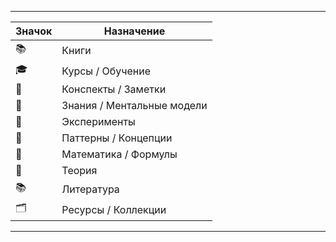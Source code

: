 
---

| Значок | Назначение                 |
| ------ | -------------------------- |
| 📚     | Книги                      |
| 🎓     | Курсы / Обучение           |
| 📝     | Конспекты / Заметки        |
| 🧠     | Знания / Ментальные модели |
| 🧪     | Эксперименты               |
| 🧩     | Паттерны / Концепции       |
| 🧮     | Математика / Формулы       |
| 📖     | Теория                     |
| 📚     | Литература                 |
| 🗂️    | Ресурсы / Коллекции        |

---
